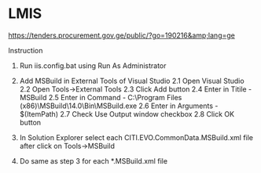 # LMIS
https://tenders.procurement.gov.ge/public/?go=190216&amp;lang=ge

Instruction

1. Run iis.config.bat using Run As Administrator
2. Add MSBuild in External Tools of Visual Studio
2.1 Open Visual Studio
2.2 Open Tools->External Tools
2.3 Click Add button
2.4 Enter in Titile - MSBuild
2.5 Enter in Command - C:\Program Files (x86)\MSBuild\14.0\Bin\MSBuild.exe
2.6 Enter in Arguments - $(ItemPath)
2.7 Check Use Output window checkbox
2.8 Click OK button

3. In Solution Explorer select each CITI.EVO.CommonData.MSBuild.xml file after click on Tools->MSBuild
4. Do same as step 3 for each *.MSBuild.xml file





